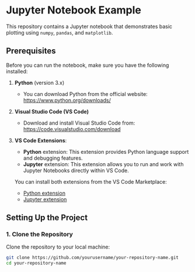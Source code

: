 # Jupyter Notebook Example

This repository contains a Jupyter notebook that demonstrates basic plotting using `numpy`, `pandas`, and `matplotlib`.

## Prerequisites

Before you can run the notebook, make sure you have the following installed:

1. **Python** (version 3.x)
   - You can download Python from the official website: https://www.python.org/downloads/

2. **Visual Studio Code (VS Code)**
   - Download and install Visual Studio Code from: https://code.visualstudio.com/download

3. **VS Code Extensions**:
   - **Python** extension: This extension provides Python language support and debugging features.
   - **Jupyter** extension: This extension allows you to run and work with Jupyter Notebooks directly within VS Code.

   You can install both extensions from the VS Code Marketplace:
   - [Python extension](https://marketplace.visualstudio.com/items?itemName=ms-python.python)
   - [Jupyter extension](https://marketplace.visualstudio.com/items?itemName=ms-toolsai.jupyter)

## Setting Up the Project

### 1. Clone the Repository

Clone the repository to your local machine:

```bash
git clone https://github.com/yourusername/your-repository-name.git
cd your-repository-name
